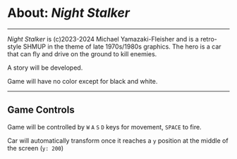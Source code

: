 # About: *Night Stalker*
---
*Night Stalker* is (c)2023-2024 Michael Yamazaki-Fleisher and is a retro-style SHMUP in the theme of late 1970s/1980s graphics.
The hero is a car that can fly and drive on the ground to kill enemies.

A story will be developed.

Game will have no color except for black and white.

---

## Game Controls
Game will be controlled by `W` `A` `S` `D` keys for movement, `SPACE` to fire.

Car will automatically transform once it reaches a `y` position at the middle of the screen (`y: 200`)

